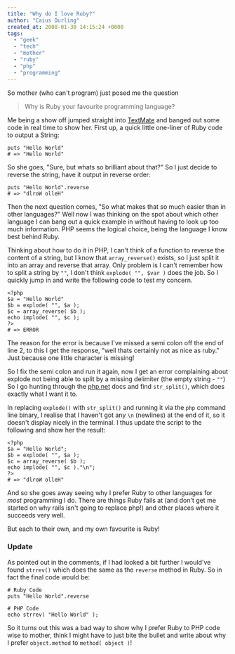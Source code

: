 ```yaml
---
title: "Why do I love Ruby?"
author: "Caius Durling"
created_at: 2008-01-30 14:15:24 +0000
tags:
  - "geek"
  - "tech"
  - "mother"
  - "ruby"
  - "php"
  - "programming"
---
```


So mother (who can't program) just posed me the question

> Why is Ruby your favourite programming language?

Me being a show off jumped straight into [TextMate][tm] and banged out some code in real time to show her.  First up, a quick little one-liner of Ruby code to output a String:

    puts "Hello World"
    # => "Hello World"

So she goes, "Sure, but whats so brilliant about that?" So I just decide to reverse the string, have it output in reverse order:

    puts "Hello World".reverse
    # => "dlroW olleH"

Then the next question comes, "So what makes that so much easier than in other languages?" Well now I was thinking on the spot about which other language I can bang out a quick example in without having to look up too much information.  PHP seems the logical choice, being the language I know best behind Ruby.

Thinking about how to do it in PHP, I can't think of a function to reverse the content of a string, but I know that `array_reverse()` exists, so I just split it into an array and reverse that array.  Only problem is I can't remember how to split a string by `""`, I don't think `explode( "", $var )` does the job.  So I quickly jump in and write the following code to test my concern.

    <?php
    $a = "Hello World"
    $b = explode( "", $a );
    $c = array_reverse( $b );
    echo implode( "", $c );
    ?>
    # => ERROR

The reason for the error is because I've missed a semi colon off the end of line 2, to this I get the response, "well thats certainly not as nice as ruby." Just because one little character is missing!

So I fix the semi colon and run it again, now I get an error complaining about explode not being able to split by a missing delimiter (the empty string - `""`)  So I go hunting through the [php.net][php] docs and find `str_split()`, which does exactly what I want it to.

In replacing `explode()` with `str_split()` and running it via the `php` command line binary, I realise that I haven't got any `\n` (newlines) at the end of it, so it doesn't display nicely in the terminal.  I thus update the script to the following and show her the result:

    <?php
    $a = "Hello World";
    $b = explode( "", $a );
    $c = array_reverse( $b );
    echo implode( "", $c )."\n";
    ?>
    # => "dlroW olleH"

And so she goes away seeing why I prefer Ruby to other languages for _most_ programming I do. There are things Ruby fails at (and don't get me started on why rails isn't going to replace php!) and other places where it succeeds very well.

But each to their own, and my own favourite is Ruby!

[tm]: http://macromates.com/
[php]: http://php.net/

### Update

As pointed out in the comments, if I had looked a bit further I would've found `strrev()` which does the same as the `reverse` method in Ruby.  So in fact the final code would be:

    # Ruby Code
    puts "Hello World".reverse
    
    # PHP Code
    echo strrev( "Hello World" );

So it turns out this was a bad way to show why I prefer Ruby to PHP code wise to mother, think I might have to just bite the bullet and write about why I prefer `object.method` to `method( object )`!

